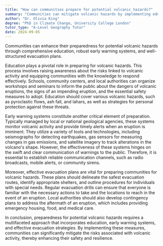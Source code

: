 ```yaml
---
title: "How can communities prepare for potential volcanic hazards?"
summary: "Communities can mitigate volcanic hazards by implementing education programs, establishing early warning systems, and creating efficient evacuation plans."
author: "Dr. Olivia King"
degree: "PhD in Climate Change, University College London"
tutor_type: "A-Level Geography Tutor"
date: 2024-09-05
---
```


Communities can enhance their preparedness for potential volcanic hazards through comprehensive education, robust early warning systems, and well-structured evacuation plans.

Education plays a pivotal role in preparing for volcanic hazards. This process involves raising awareness about the risks linked to volcanic activity and equipping communities with the knowledge to respond effectively. Schools, community centers, and local authorities can organize workshops and seminars to inform the public about the dangers of volcanic eruptions, the signs of an impending eruption, and the essential safety measures to adopt. Education should cover various volcanic hazards, such as pyroclastic flows, ash fall, and lahars, as well as strategies for personal protection against these threats.

Early warning systems constitute another critical element of preparation. Typically managed by local or national geological agencies, these systems monitor volcanic activity and provide timely alerts when an eruption is imminent. They utilize a variety of tools and technologies, including seismographs for detecting earthquakes, gas sensors for measuring changes in gas emissions, and satellite imagery to track alterations in the volcano's shape. However, the effectiveness of these systems hinges on the swift and clear communication of warnings to the public. Therefore, it is essential to establish reliable communication channels, such as radio broadcasts, mobile alerts, or community sirens.

Moreover, effective evacuation plans are vital for preparing communities for volcanic hazards. These plans should delineate the safest evacuation routes, identify appropriate shelters, and outline procedures for individuals with special needs. Regular evacuation drills can ensure that everyone is familiar with the necessary actions to take and the locations to reach in the event of an eruption. Local authorities should also develop contingency plans to address the aftermath of an eruption, which includes providing emergency housing, food, and medical care.

In conclusion, preparedness for potential volcanic hazards requires a multifaceted approach that incorporates education, early warning systems, and effective evacuation strategies. By implementing these measures, communities can significantly mitigate the risks associated with volcanic activity, thereby enhancing their safety and resilience.
    